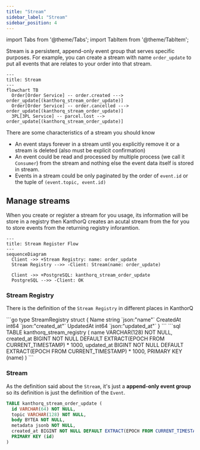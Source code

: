 ```yaml
---
title: "Stream"
sidebar_label: "Stream"
sidebar_position: 4
---
```


import Tabs from '@theme/Tabs';
import TabItem from '@theme/TabItem';

Stream is a persistent, append-only event group that serves specific purposes. For example, you can create a stream with name `order_update` to put all events that are relates to your order into that stream.

```mermaid
---
title: Stream
---
flowchart TB
  Order[Order Service] -- order.created ---> order_update[(kanthorq_stream_order_update)]
  Order[Order Service] -- order.cancelled ---> order_update[(kanthorq_stream_order_update)]
  3PL[3PL Service] -- parcel.lost --> order_update[(kanthorq_stream_order_update)]
```

There are some characteristics of a stream you should know

- An event stays forever in a stream until you explicitly remove it or a stream is deleted (also must be explicit confirmation)
- An event could be read and processed by multiple process (we call it `Consumer`) from the stream and nothing else the event data itself is stored in stream.
- Events in a stream could be only paginated by the order of `event.id` or the tuple of `(event.topic, event.id)`

## Manage streams

When you create or register a stream for you usage, its information will be store in a registry then KanthorQ creates an acutal stream from the for you to store events from the returning registry inforamtion.

```mermaid
---
title: Stream Register Flow
---
sequenceDiagram
  Client ->> +Stream Registry: name: order_update
  Stream Registry -->> -Client: Stream(name: order_update)

  Client ->> +PostgreSQL: kanthorq_stream_order_update
  PostgreSQL -->> -Client: OK
```

### Stream Registry

There is the definition of the `Stream Registry` in different places in KanthorQ

<Tabs>
  <TabItem value="go" label="Go" default>
    ```go
    type StreamRegistry struct {
      Name      string `json:"name"`
      CreatedAt int64  `json:"created_at"`
      UpdatedAt int64  `json:"updated_at"`
    }
    ```
  </TabItem>
  <TabItem value="postgresql" label="PostgreSQL">
    ```sql
    TABLE kanthorq_stream_registry (
      name VARCHAR(128) NOT NULL,
      created_at BIGINT NOT NULL DEFAULT EXTRACT(EPOCH FROM CURRENT_TIMESTAMP) * 1000,
      updated_at BIGINT NOT NULL DEFAULT EXTRACT(EPOCH FROM CURRENT_TIMESTAMP) * 1000,
      PRIMARY KEY (name)
    )
    ```
  </TabItem>
</Tabs>

### Stream

As the definition said about the `Stream`, it's just a **append-only event group** so its definition is just the definition of the `Event`.

```sql
TABLE kanthorq_stream_order_update (
  id VARCHAR(64) NOT NULL,
  topic VARCHAR(128) NOT NULL,
  body BYTEA NOT NULL,
  metadata jsonb NOT NULL,
  created_at BIGINT NOT NULL DEFAULT EXTRACT(EPOCH FROM CURRENT_TIMESTAMP) * 1000,
  PRIMARY KEY (id)
)
```

